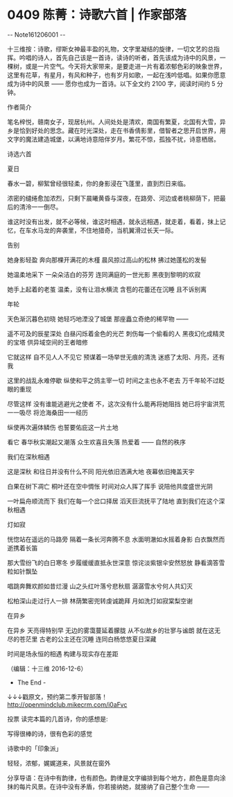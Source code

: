 # 0409 陈菁：诗歌六首 | 作家部落

-- Note161206001 --

十三维按：诗歌，缪斯女神最丰盈的礼物，文字里凝结的旋律，一切文艺的总指挥。吟唱的诗人，首先自己该是一首诗，读诗的听者，首先该成为诗中的风景，一棵树，或是一片空气。今天将大家带来，是要走进一片有着浓郁色彩的映象世界，这里有花草，有星月，有风和种子，也有岁月如歌，一起在浅吟低唱。如果你愿意成为诗中的风景 —— 愿你也成为一首诗。以下全文约 2100 字，阅读时间约 5 分钟。

作者简介

笔名梓悦，赣南女子，现居杭州。人间处处是清欢，南国有繁夏，北国有大雪，异乡是恰到好处的思念。藏在时光深处，走在书香倩影里，借智者之思开启世界，用文字的魔法建造城堡，以满地诗意陪伴岁月。繁花不惊，孤独不扰，诗意栖居。

诗选六首

夏日

春水一碧，柳絮曾经很轻柔，你的身影浸在飞蓬里，直到烈日来临。

浓密的缱绻愈加浓烈，只剩下晨曦黄昏与深夜，在路旁、河边或者桃柳荫下，把最后的清泠一一倒尽。

谁这时没有出发，就不必等候，谁这时相遇，就永远相遇，就走着，看着，抹上记忆，在车水马龙的奔袭里，不住地猎奇，当机翼滑过长天一际。

告别

她身影轻盈 奔向那棵开满花的木槿 晨风掠过高山的松林 拂过她蓬松的发髻

她温柔地采下 一朵朵洁白的芬芳 连同满庭的一世光影 黑夜到黎明的欢寂

她手上起着的老茧 温柔，没有让泪水横流 含苞的花蕾还在沉睡 且不诉别离

年轮

天色渐沉暮色初晓 她轻巧地湮没了城堡 那座矗立奇绝的稀罕物 ——

遥不可及的辰星深处 白昼闪烁着金色的光芒 刺伤每一个偷看的人 黑夜幻化成精灵的宝塔 供异域空间的王者暗修

它就这样 自不见人人不见它 预谋着一场举世无痕的清洗 迷惑了太阳、月亮，还有我

这里的战乱永难停歇 纵使和平之鸽主宰一切 时间之主也永不老去 万千年轮不过眨眼的重现

尽管这样 没有谁能逃避光之使者 不，这次没有什么能再将她阻挡 她已将宇宙洪荒一一吸尽 将沧海桑田一一经历

纵使再次遍体鳞伤 也誓要佑庇这一片土地

看它 春华秋实潮起又潮落 众生欢喜且失落 热爱着 —— 自然的秩序

我们在深秋相遇

这是深秋 和往日并没有什么不同 阳光依旧洒满大地 夜幕依旧掩盖天宇

白果在树下凋亡 桐叶还在空中惆怅 时间对众人挥了挥手 说陪他共度盛世光阴

一叶扁舟顺流而下 我们在每一个岔口择居 滔天巨流抚平了陆地 直到我们在这个深秋相遇

灯如寂

恍惚站在遥远的马路旁 隔着一条长河奔腾不息 水面明澈如水摇着身影 白衣飘然而逝携着长笛

那大雪纷飞的白日寒冬 步履缓缓直抵永世深意 惊诧淡紫银伞安然怒放 静看滴答雪粒如针飘坠

唱跳奔舞欢颜如昔烂漫 山之头红叶落兮悲秋扇 潺潺雪水兮何人共幻灭

松柏深山走过行人一排 林荫繁密兜转虔诚跪拜 月如洗灯如寂棠梨空谢

在异乡

在异乡 天亮得特别早 无边的雾霭蔓延着朦胧 从不似故乡的壮寥与谧朗 就在这无尽的苍茫里 古老的公主还在沉睡 连同白杨悠悠夏日深藏

时间是场永恒的相遇 构建与现实存在差距

（编辑：十三维 2016-12-6）

- The End -

↓↓↓戳原文，预约第二季开智部落！ http://openmindclub.mikecrm.com/i0aFvc

投票 读完本篇的几首诗，你的感想是:

写得很棒的诗，很有色彩的感觉

诗歌中的「印象派」

轻轻，浓郁，娓娓道来，风景就在窗外

分享导语：在诗中有韵律，也有颜色。韵律是文字编排到每个地方，颜色是意向涂抹的每片风景。在诗中没有矛盾，你若接纳她，就接纳了自己整个生命 ——

